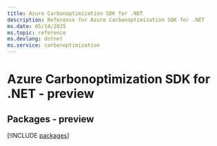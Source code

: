 ```yaml
---
title: Azure Carbonoptimization SDK for .NET
description: Reference for Azure Carbonoptimization SDK for .NET
ms.date: 05/14/2025
ms.topic: reference
ms.devlang: dotnet
ms.service: carbonoptimization
---
```

# Azure Carbonoptimization SDK for .NET - preview
## Packages - preview
[!INCLUDE [packages](carbonoptimization-index.md)]